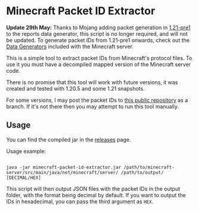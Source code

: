 # Minecraft Packet ID Extractor

**Update 29th May:** Thanks to Mojang adding packet generation in [1.21-pre1](https://www.minecraft.net/en-us/article/minecraft-1-21-pre-release-1) to the reports data generator, this script is no longer required, and will not be updated. To generate packet IDs from 1.21-pre1 onwards, check out the [Data Generators](https://wiki.vg/Data_Generators) included with the Minecraft server.

This is a simple tool to extract packet IDs from Minecraft's protocol files. To use it you must have a decompiled mapped version of the Minecraft server code.

There is no promise that this tool will work with future versions, it was created and tested with 1.20.5 and some 1.21 snapshots.

For some versions, I may post the packet IDs to [this public repository](https://github.com/ConnorLinfoot/MinecraftPacketIds) as a branch. If it's not there then you may attempt to run this tool manually.

## Usage

You can find the compiled jar in the [releases](https://github.com/ConnorLinfoot/MinecraftPacketExtractor/releases) page. 

Usage example:

```shell

java -jar minecraft-packet-id-extractor.jar /path/to/minecraft-server/src/main/java/net/minecraft/server/ /path/to/output/ [DECIMAL/HEX]

```

This script will then output JSON files with the packet IDs in the output folder, with the format being decimal by default. If you want to output the IDs in hexadecimal, you can pass the third argument as `HEX`.
